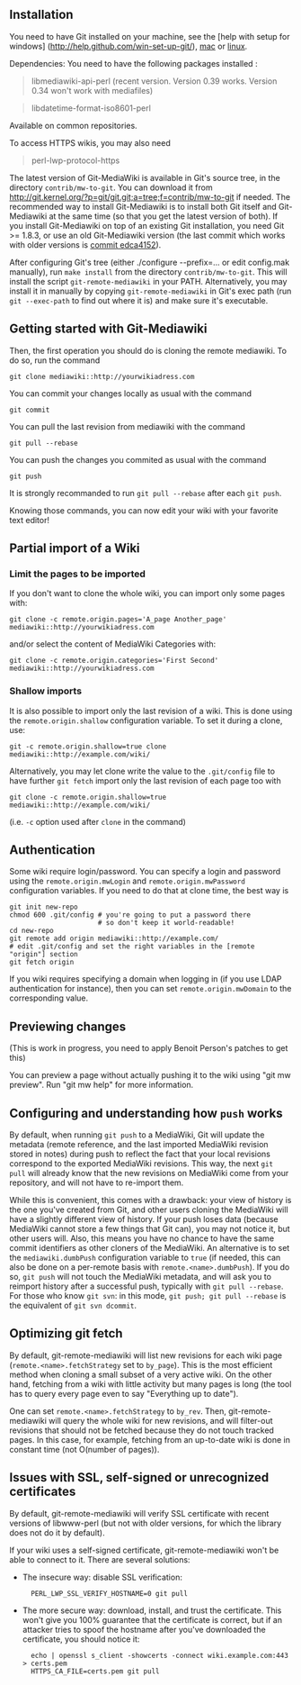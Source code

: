 ## Installation

You need to have Git installed on your machine, see the [help with setup for windows] (http://help.github.com/win-set-up-git/), [mac](http://help.github.com/mac-set-up-git/) or [linux](http://help.github.com/linux-set-up-git/).

Dependencies: You need to have the following packages installed :

> libmediawiki-api-perl (recent version. Version 0.39 works. Version 0.34 won't work with mediafiles)

> libdatetime-format-iso8601-perl

Available on common repositories.

To access HTTPS wikis, you may also need

> perl-lwp-protocol-https

The latest version of Git-MediaWiki is available in Git's source tree, in the directory `contrib/mw-to-git`. You can download it from http://git.kernel.org/?p=git/git.git;a=tree;f=contrib/mw-to-git if needed. The recommended way to install Git-Mediawiki is to install both Git itself and Git-Mediawiki at the same time (so that you get the latest version of both). If you install Git-Mediawiki on top of an existing Git installation, you need Git >= 1.8.3, or use an old Git-Mediawiki version (the last commit which works with older versions is [commit edca4152](https://github.com/git/git/commit/edca4152560522a431a51fc0a06147fc680b5b18)).

After configuring Git's tree (either ./configure --prefix=... or edit config.mak manually), run `make install` from the directory `contrib/mw-to-git`. This will install the script `git-remote-mediawiki` in your PATH. Alternatively, you may install it in manually by copying `git-remote-mediawiki` in Git's exec path (run `git --exec-path` to find out where it is) and make sure it's executable.

## Getting started with Git-Mediawiki

Then, the first operation you should do is cloning the remote mediawiki. To do so, run the command

    git clone mediawiki::http://yourwikiadress.com

You can commit your changes locally as usual with the command

    git commit

You can pull the last revision from mediawiki with the command 

    git pull --rebase

You can push the changes you commited as usual with the command

    git push

It is strongly recommanded to run `git pull --rebase` after each `git push`.

Knowing those commands, you can now edit your wiki with your favorite text editor!

## Partial import of a Wiki
### Limit the pages to be imported

If you don't want to clone the whole wiki, you can import only some pages with:

    git clone -c remote.origin.pages='A_page Another_page' mediawiki::http://yourwikiadress.com

and/or select the content of MediaWiki Categories with:

    git clone -c remote.origin.categories='First Second' mediawiki::http://yourwikiadress.com

### Shallow imports

It is also possible to import only the last revision of a wiki. This is done using the `remote.origin.shallow` configuration variable. To set it during a clone, use:

    git -c remote.origin.shallow=true clone mediawiki::http://example.com/wiki/

Alternatively, you may let clone write the value to the `.git/config` file to have further `git fetch` import only the last revision of each page too with

    git clone -c remote.origin.shallow=true mediawiki::http://example.com/wiki/

(i.e. `-c` option used after `clone` in the command)

## Authentication

Some wiki require login/password. You can specify a login and password using the `remote.origin.mwLogin` and `remote.origin.mwPassword` configuration variables. If you need to do that at clone time, the best way is

    git init new-repo
    chmod 600 .git/config # you're going to put a password there
                          # so don't keep it world-readable!
    cd new-repo
    git remote add origin mediawiki::http://example.com/
    # edit .git/config and set the right variables in the [remote "origin"] section
    git fetch origin

If you wiki requires specifying a domain when logging in (if you use LDAP authentication for instance), then you can set `remote.origin.mwDomain` to the corresponding value.

## Previewing changes

(This is work in progress, you need to apply Benoit Person's patches to get this)

You can preview a page without actually pushing it to the wiki using "git mw preview". Run "git mw help" for more information.

## Configuring and understanding how `push` works

By default, when running `git push` to a MediaWiki, Git will update the metadata (remote reference, and the last imported MediaWiki revision stored in notes) during push to reflect the fact that your local revisions correspond to the exported MediaWiki revisions. This way, the next `git pull` will already know that the new revisions on MediaWiki come from your repository, and will not have to re-import them.

While this is convenient, this comes with a drawback: your view of history is the one you've created from Git, and other users cloning the MediaWiki will have a slightly different view of history. If your push loses data (because MediaWiki cannot store a few things that Git can), you may not notice it, but other users will. Also, this means you have no chance to have the same commit identifiers as other cloners of the MediaWiki. An alternative is to set the `mediawiki.dumbPush` configuration variable to `true` (if needed, this can also be done on a per-remote basis with `remote.<name>.dumbPush`). If you do so, `git push` will not touch the MediaWiki metadata, and will ask you to reimport history after a successful push, typically with `git pull --rebase`. For those who know `git svn`: in this mode, `git push; git pull --rebase` is the equivalent of `git svn dcommit`.

## Optimizing git fetch

By default, git-remote-mediawiki will list new revisions for each wiki page (`remote.<name>.fetchStrategy` set to `by_page`). This is the most efficient method when cloning a small subset of a very active wiki. On the other hand, fetching from a wiki with little activity but many pages is long (the tool has to query every page even to say "Everything up to date").

One can set `remote.<name>.fetchStrategy` to `by_rev`. Then, git-remote-mediawiki will query the whole wiki for new revisions, and will filter-out revisions that should not be fetched because they do not touch tracked pages. In this case, for example, fetching from an up-to-date wiki is done in constant time (not O(number of pages)).

## Issues with SSL, self-signed or unrecognized certificates

By default, git-remote-mediawiki will verify SSL certificate with recent versions of libwww-perl (but not with older versions, for which the library does not do it by default).

If your wiki uses a self-signed certificate, git-remote-mediawiki won't be able to connect to it. There are several solutions:

* The insecure way: disable SSL verification:

        PERL_LWP_SSL_VERIFY_HOSTNAME=0 git pull
     
* The more secure way: download, install, and trust the certificate. This won't give you 100% guarantee that the certificate is correct, but if an attacker tries to spoof the hostname after you've downloaded the certificate, you should notice it:

        echo | openssl s_client -showcerts -connect wiki.example.com:443 > certs.pem
        HTTPS_CA_FILE=certs.pem git pull